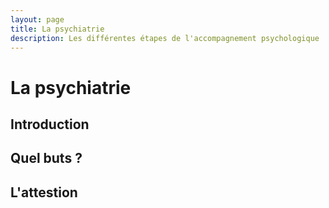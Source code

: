 ```yaml
---
layout: page
title: La psychiatrie
description: Les différentes étapes de l'accompagnement psychologique
---
```


# La psychiatrie

## Introduction

## Quel buts ?

## L'attestion


